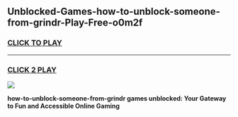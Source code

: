 
## Unblocked-Games-how-to-unblock-someone-from-grindr-Play-Free-o0m2f
<h3>
<a href="https://premium76.site?title=how-to-unblock-someone-from-grindr&ref=21A">CLICK TO PLAY</a></h3>
<hr>

<h3>
<a href="https://premium76.site?title=how-to-unblock-someone-from-grindr&ref=21A">CLICK 2 PLAY</a>
  
</h3>

<a href="https://premium76.site?title=how-to-unblock-someone-from-grindr&ref=21A"><img src="https://clearcache.store/games.png"></a>


**how-to-unblock-someone-from-grindr games unblocked: Your Gateway to Fun and Accessible Online Gaming**
